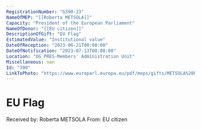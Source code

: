 ```yaml
---
RegistrationNumber: "G390-23"
NameOfMEP: "[[Roberta METSOLA]]"
Capacity: "President of the European Parliament"
NameOfDonor: "[[EU citizen]]"
DescriptionOfGift: "EU Flag"
EstimatedValue: "Institutional value"
DateOfReception: "2023-06-21T00:00:00"
DateOfNotification: "2023-07-13T00:00:00"
Location: "DG PRES-Members' Administration Unit"
Miscellaneous: nan
Id: "390"
LinkToPhoto: "https://www.europarl.europa.eu/pdf/meps/gifts/METSOLA%20Roberta_G390-23.JPG#"
---
```


# EU Flag

Received by: Roberta METSOLA
From: EU citizen
